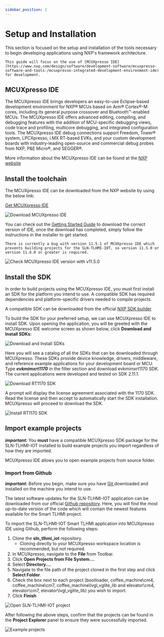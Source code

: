 ```yaml
---
sidebar_position: 2
---
```


# Setup and Installation

This section is focused on the setup and installation of the tools necessary to begin developing applications using NXP's framework architecture.

```{note}
This guide will focus on the use of [MCUXpresso IDE](https://www.nxp.com/design/software/development-software/mcuxpresso-software-and-tools-/mcuxpresso-integrated-development-environment-ide) for development.
```
## MCUXpresso IDE

The MCUXpresso IDE brings developers an easy-to-use Eclipse-based development environment for NXP® MCUs based on Arm® Cortex®-M cores, including its general purpose crossover and Bluetooth™-enabled MCUs. The MCUXpresso IDE offers advanced editing, compiling, and debugging features with the addition of MCU-specific debugging views, code trace and profiling, multicore debugging, and integrated configuration tools. The MCUXpresso IDE debug connections support Freedom, Tower® system, LPCXpresso, i.MX RT-based EVKs, and your custom development boards with industry-leading open-source and commercial debug probes from NXP, P&E Micro®, and SEGGER®.

More information about the MCUXpresso IDE can be found at the [NXP website](https://www.nxp.com/design/software/development-software/mcuxpresso-software-and-tools-/mcuxpresso-integrated-development-environment-ide)

## Install the toolchain

The MCUXpresso IDE can be downloaded from the NXP website by using the below link:

[Get MCUXpresso IDE](https://www.nxp.com/webapp/swlicensing/sso/downloadSoftware.sp?catid=MCUXPRESSO)

![Download MCUXpresso IDE](img/Download_MCUXpresso_IDE.jpg)

You can check out the [Getting Started Guide]() to download the correct version of IDE, once the download has completed, simply follow the instructions in the installer to get started.

```{note}
There is currently a bug with version 11.5.1 of MCUXpresso IDE which prevents building projects for the SLN-TLHMI-IOT, so version 11.5.0 or version 11.6.0 or greater is required.
```

![Check MCUXpresso IDE version with v11.5.0](img/Check_MCUXpresso_IDE_version.jpg)


## Install the SDK

In order to build projects using the MCUXpresso IDE, you must first install an SDK for the platform you intend to use.
A compatible SDK has required dependencies and platform-specific drivers needed to compile projects.

A compatible SDK can be downloaded from the official [NXP SDK builder](https://mcuxpresso.nxp.com/en/select)

To build the SDK for your preferred setup, we can use  MCUXpresso IDE to install SDK. Upon opening the application, you will be greeted with the MCUXpresso IDE welcome screen as shown below, click **Download and Install SDKs**:

![Download and Install SDKs](img/Download_and_Install_SDKs.jpg)

Here you will see a catalog of all the SDKs that can be downloaded through MCUXpresso. These SDKs provide device knowledge, drivers, middleware, and reference example applications for your development board or MCU. Type ***evkmimxrt1170*** in the filter section and download evkmimxrt1170 SDK.
The current applications were developed and tested on SDK 2.11.1.

![Download RT1170 SDK](img/Download_RT1170_SDK.jpg)

A prompt will display the license agreement associated with the 1170 SDK. Read the license and then accept to automatically start the SDK installation. MCUXpresso will proceed to download the SDK.

![Install RT1170 SDK](img/Install_RT1170_SDK.jpg)

## Import example projects

***important:***
You **must** have a compatible MCUXpresso SDK package for the SLN-TLHMI-IOT installed to build example projects you import regardless of how they are imported.

MCUXpresso IDE allows you to open example projects from source folder.

### Import from Github

***important:***
Before you begin, make sure you have [ Git ](https://git-scm.com/downloads) downloaded and installed on the machine you intend to use.

The latest software updates for the SLN-TLHMI-IOT application can be downloaded from our official [Github repository](https://github.com/NXP/sln_tlhmi_iot). Here, you will find the most up-to-date version of the code which will contain the newest features available for the Smart TLHMI project.

To import the SLN-TLHMI-IOT Smart TLHMI application into MCUXpresso IDE using Github,
perform the following steps:

1. Clone the **sln_tlhmi_iot** repository.
    * Cloning directly to your MCUXpresso workspace location is recommended, but not required.
2. In MCUXpresso, navigate to the **File** from Toolbar.
3. Click **Open Projects from File System...**.
4. Select **Directory...**.
5. Navigate to the file path of the project cloned in the first step and click **Select Folder**.
6. Check the box next to each project (bootloader, coffee_machine\cm4, coffee_machine\cm7, coffee_machine\lvgl_vglite_lib and elevator\cm4, elevator\cm7, elevator\lvgl_vglite_lib) you wish to import.
7. Click **Finish**

![Open SLN-TLHMI-IOT project](img/Open_SLN-TLHMI-IOT_projects.jpg)

After following the above steps,
confirm that the projects can be found in the **Project Explorer** panel to ensure they were successfully imported.

![Example projects](img/Example_projects.jpg)
